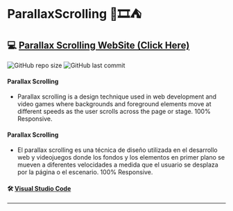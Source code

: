 # ParallaxScrolling 🌄🎞⛺
## 💻 [Parallax Scrolling WebSite (Click Here)](https://resilient-jelly-c0522a.netlify.app/#)

![GitHub repo size](https://img.shields.io/github/repo-size/dfleper/ParallaxScrolling?logo=github)
![GitHub last commit](https://img.shields.io/github/last-commit/dfleper/ParallaxScrolling?color=blue&label=last-commit&logo=github&logoColor=white)

#### Parallax Scrolling
- Parallax scrolling is a design technique used in web development and video games where backgrounds 
and foreground elements move at different speeds as the user scrolls across the page or stage. 100% Responsive.

#### Parallax Scrolling
- El parallax scrolling es una técnica de diseño utilizada en el desarrollo web y videojuegos donde los fondos
y los elementos en primer plano se mueven a diferentes velocidades a medida que el usuario se desplaza por la página o el escenario. 100% Responsive.

#### 🛠 [Visual Studio Code](https://code.visualstudio.com/)
-----
